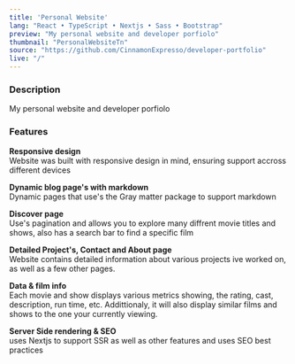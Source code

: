 ```yaml
---
title: 'Personal Website'
lang: "React • TypeScript • Nextjs • Sass • Bootstrap"
preview: "My personal website and developer porfiolo"
thumbnail: "PersonalWebsiteTn"
source: "https://github.com/CinnamonExpresso/developer-portfolio"
live: "/"
---
```


### **Description**
My personal website and developer porfiolo

### **Features**
**Responsive design**  
Website was built with responsive design in mind, ensuring support accross different devices

**Dynamic blog page's with markdown**  
Dynamic pages that use's the Gray matter package to support markdown

**Discover page**  
Use's pagination and allows you to explore many diffrent movie titles and shows, also has a search bar to find a specific film

**Detailed Project's, Contact and About page**  
Website contains detailed information about various projects ive worked on, as well as a few other pages.

**Data & film info**  
Each movie and show displays various metrics showing, the rating, cast, description, run time, etc. Addittionaly, it will also display similar films and shows to the one your currently viewing.

**Server Side rendering & SEO**  
uses Nextjs to support SSR as well as other features and uses SEO best practices